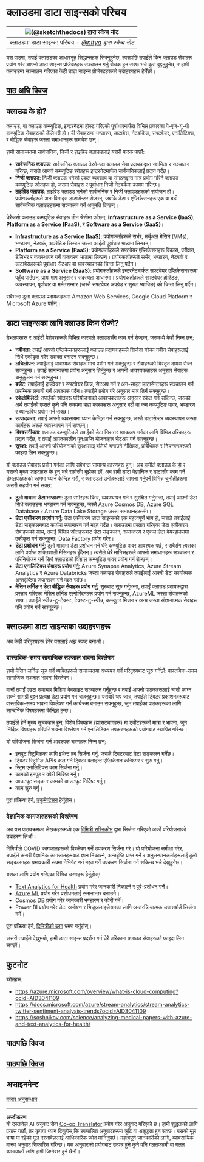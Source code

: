 <!--
CO_OP_TRANSLATOR_METADATA:
{
  "original_hash": "5f8e7cdefa096664ae86f795be571580",
  "translation_date": "2025-09-06T07:41:08+00:00",
  "source_file": "5-Data-Science-In-Cloud/17-Introduction/README.md",
  "language_code": "ne"
}
-->
# क्लाउडमा डाटा साइन्सको परिचय

|![ [(@sketchthedocs)](https://sketchthedocs.dev) द्वारा स्केच नोट ](../../sketchnotes/17-DataScience-Cloud.png)|
|:---:|
| क्लाउडमा डाटा साइन्स: परिचय - _[@nitya](https://twitter.com/nitya) द्वारा स्केच नोट_ |

यस पाठमा, तपाईं क्लाउडका आधारभूत सिद्धान्तहरू सिक्नुहुनेछ, त्यसपछि तपाईंले किन क्लाउड सेवाहरू प्रयोग गरेर आफ्नो डाटा साइन्स प्रोजेक्टहरू सञ्चालन गर्नु रोचक हुन सक्छ भन्ने कुरा बुझ्नुहुनेछ, र हामी क्लाउडमा सञ्चालन गरिएका केही डाटा साइन्स प्रोजेक्टहरूको उदाहरणहरू हेर्नेछौं। 

## [पाठ अघि क्विज](https://ff-quizzes.netlify.app/en/ds/quiz/32)

## क्लाउड के हो?

क्लाउड, वा क्लाउड कम्प्युटिङ, इन्टरनेटमा होस्ट गरिएको पूर्वाधारमार्फत विभिन्न प्रकारका पे-एज-यू-गो कम्प्युटिङ सेवाहरूको डेलिभरी हो। यी सेवाहरूमा भण्डारण, डाटाबेस, नेटवर्किङ, सफ्टवेयर, एनालिटिक्स, र बौद्धिक सेवाहरू जस्ता समाधानहरू समावेश छन्। 

हामी सामान्यतया सार्वजनिक, निजी र हाइब्रिड क्लाउडलाई यसरी फरक पार्छौं: 

* **सार्वजनिक क्लाउड**: सार्वजनिक क्लाउड तेस्रो-पक्ष क्लाउड सेवा प्रदायकद्वारा स्वामित्व र सञ्चालन गरिन्छ, जसले आफ्नो कम्प्युटिङ स्रोतहरू इन्टरनेटमार्फत सार्वजनिकलाई प्रदान गर्दछ।  
* **निजी क्लाउड**: निजी क्लाउड भनेको एकल व्यवसाय वा संगठनद्वारा मात्र प्रयोग गरिने क्लाउड कम्प्युटिङ स्रोतहरू हो, जसमा सेवाहरू र पूर्वाधार निजी नेटवर्कमा कायम गरिन्छ।  
* **हाइब्रिड क्लाउड**: हाइब्रिड क्लाउड भनेको सार्वजनिक र निजी क्लाउडहरूको संयोजन हो। प्रयोगकर्ताहरूले अन-प्रिमाइस डाटासेन्टर रोज्छन्, जबकि डेटा र एप्लिकेसनहरू एक वा बढी सार्वजनिक क्लाउडहरूमा सञ्चालन गर्न अनुमति दिन्छन्।  

धेरैजसो क्लाउड कम्प्युटिङ सेवाहरू तीन श्रेणीमा पर्दछन्: **Infrastructure as a Service (IaaS)**, **Platform as a Service (PaaS)**, र **Software as a Service (SaaS)**।

* **Infrastructure as a Service (IaaS)**: प्रयोगकर्ताहरूले सर्भर, भर्चुअल मेसिन (VMs), भण्डारण, नेटवर्क, अपरेटिङ सिस्टम जस्ता आईटी पूर्वाधार भाडामा लिन्छन्।  
* **Platform as a Service (PaaS)**: प्रयोगकर्ताहरूले सफ्टवेयर एप्लिकेसनहरू विकास, परीक्षण, डेलिभर र व्यवस्थापन गर्न वातावरण भाडामा लिन्छन्। प्रयोगकर्ताहरूले सर्भर, भण्डारण, नेटवर्क र डाटाबेसहरूको पूर्वाधार सेटअप वा व्यवस्थापनको चिन्ता लिनु पर्दैन।  
* **Software as a Service (SaaS)**: प्रयोगकर्ताहरूले इन्टरनेटमार्फत सफ्टवेयर एप्लिकेसनहरूमा पहुँच पाउँछन्, प्रायः माग अनुसार र सदस्यता आधारमा। प्रयोगकर्ताहरूले सफ्टवेयर होस्टिङ, व्यवस्थापन, पूर्वाधार वा मर्मतसम्भार (जस्तै सफ्टवेयर अपग्रेड र सुरक्षा प्याचिङ) को चिन्ता लिनु पर्दैन।  

सबैभन्दा ठूला क्लाउड प्रदायकहरूमा Amazon Web Services, Google Cloud Platform र Microsoft Azure पर्छन्।  

## डाटा साइन्सका लागि क्लाउड किन रोज्ने? 

डेभलपरहरू र आईटी पेशेवरहरूले विभिन्न कारणले क्लाउडसँग काम गर्न रोज्छन्, जसमध्ये केही निम्न छन्: 

* **नवीनता**: तपाईं आफ्नो एप्लिकेसनहरूलाई क्लाउड प्रदायकहरूले सिर्जना गरेका नवीन सेवाहरूलाई सिधै एकीकृत गरेर सशक्त बनाउन सक्नुहुन्छ।  
* **लचिलोपन**: तपाईंलाई आवश्यक सेवाहरू मात्र प्रयोग गर्न सक्नुहुन्छ र सेवाहरूको विस्तृत दायरा रोज्न सक्नुहुन्छ। तपाईं सामान्यतया प्रयोग अनुसार तिर्नुहुन्छ र आफ्नो आवश्यकताहरू अनुसार सेवाहरू अनुकूलन गर्न सक्नुहुन्छ।  
* **बजेट**: तपाईंलाई हार्डवेयर र सफ्टवेयर किन्न, सेटअप गर्न र अन-साइट डाटासेन्टरहरू सञ्चालन गर्न प्रारम्भिक लगानी गर्न आवश्यक पर्दैन। तपाईंले प्रयोग गरे अनुसार मात्र तिर्न सक्नुहुन्छ।  
* **स्केलेबिलिटी**: तपाईंको स्रोतहरू परियोजनाको आवश्यकताहरू अनुसार स्केल गर्न सकिन्छ, जसको अर्थ तपाईंको एप्सले कुनै पनि समयमा बाह्य कारकहरू अनुसार बढी वा कम कम्प्युटिङ पावर, भण्डारण र ब्यान्डविथ प्रयोग गर्न सक्छ।  
* **उत्पादकता**: तपाईं आफ्नो व्यवसायमा ध्यान केन्द्रित गर्न सक्नुहुन्छ, जस्तै डाटासेन्टर व्यवस्थापन जस्ता कार्यहरू अरूले व्यवस्थापन गर्न सक्छन्।  
* **विश्वसनीयता**: क्लाउड कम्प्युटिङले तपाईंको डेटा निरन्तर ब्याकअप गर्नका लागि विभिन्न तरिकाहरू प्रदान गर्दछ, र तपाईं आपतकालीन पुन:प्राप्ति योजनाहरू सेटअप गर्न सक्नुहुन्छ।  
* **सुरक्षा**: तपाईं आफ्नो परियोजनाको सुरक्षालाई बलियो बनाउने नीतिहरू, प्रविधिहरू र नियन्त्रणहरूको फाइदा लिन सक्नुहुन्छ।  

यी क्लाउड सेवाहरू प्रयोग गर्नका लागि सबैभन्दा सामान्य कारणहरू हुन्। अब हामीले क्लाउड के हो र यसको मुख्य फाइदाहरू के हुन् भन्ने राम्रोसँग बुझेका छौं, अब हामी डाटा वैज्ञानिक र डाटासँग काम गर्ने डेभलपरहरूको काममा ध्यान केन्द्रित गरौं, र क्लाउडले उनीहरूलाई सामना गर्नुपर्ने विभिन्न चुनौतीहरूमा कसरी सहयोग गर्न सक्छ:  

* **ठूलो मात्रामा डेटा भण्डारण**: ठूला सर्भरहरू किन्न, व्यवस्थापन गर्न र सुरक्षित गर्नुभन्दा, तपाईं आफ्नो डेटा सिधै क्लाउडमा भण्डारण गर्न सक्नुहुन्छ, जस्तै Azure Cosmos DB, Azure SQL Database र Azure Data Lake Storage जस्ता समाधानहरूसँग।  
* **डेटा एकीकरण प्रदर्शन गर्नु**: डेटा एकीकरण डाटा साइन्सको एक महत्त्वपूर्ण भाग हो, जसले तपाईंलाई डेटा सङ्कलनबाट कार्यमा रूपान्तरण गर्न मद्दत गर्दछ। क्लाउडमा प्रस्ताव गरिएका डेटा एकीकरण सेवाहरूको साथ, तपाईं विभिन्न स्रोतहरूबाट डेटा सङ्कलन, रूपान्तरण र एकल डेटा वेयरहाउसमा एकीकृत गर्न सक्नुहुन्छ, Data Factory प्रयोग गरेर।  
* **डेटा प्रशोधन गर्नु**: ठूलो मात्रामा डेटा प्रशोधन गर्न धेरै कम्प्युटिङ पावर आवश्यक पर्छ, र सबैसँग त्यसका लागि पर्याप्त शक्तिशाली मेसिनहरू हुँदैनन्। त्यसैले धेरै मानिसहरूले आफ्नो समाधानहरू सञ्चालन र परिनियोजन गर्न सिधै क्लाउडको विशाल कम्प्युटिङ पावर प्रयोग गर्न रोज्छन्।  
* **डेटा एनालिटिक्स सेवाहरू प्रयोग गर्नु**: Azure Synapse Analytics, Azure Stream Analytics र Azure Databricks जस्ता क्लाउड सेवाहरूले तपाईंलाई आफ्नो डेटा कार्यात्मक अन्तर्दृष्टिमा रूपान्तरण गर्न मद्दत गर्दछ।  
* **मेसिन लर्निङ र डेटा बौद्धिक सेवाहरू प्रयोग गर्नु**: सुरुबाट सुरु गर्नुभन्दा, तपाईं क्लाउड प्रदायकद्वारा प्रस्ताव गरिएका मेसिन लर्निङ एल्गोरिदमहरू प्रयोग गर्न सक्नुहुन्छ, AzureML जस्ता सेवाहरूको साथ। तपाईंले स्पीच-टु-टेक्स्ट, टेक्स्ट-टु-स्पीच, कम्प्युटर भिजन र अन्य जस्ता संज्ञानात्मक सेवाहरू पनि प्रयोग गर्न सक्नुहुन्छ।  

## क्लाउडमा डाटा साइन्सका उदाहरणहरू 

अब केही परिदृश्यहरू हेरेर यसलाई अझ स्पष्ट बनाऔं।  

### वास्तविक-समय सामाजिक सञ्जाल भावना विश्लेषण
हामी मेसिन लर्निङ सुरु गर्ने व्यक्तिहरूले सामान्यतया अध्ययन गर्ने परिदृश्यबाट सुरु गर्नेछौं: वास्तविक-समय सामाजिक सञ्जाल भावना विश्लेषण।  

मानौं तपाईं एउटा समाचार मिडिया वेबसाइट सञ्चालन गर्नुहुन्छ र तपाईं आफ्नो पाठकहरूलाई चासो लाग्न सक्ने सामग्री बुझ्न प्रत्यक्ष डेटा प्रयोग गर्न चाहनुहुन्छ। यसबारे थप जान्न, तपाईंले ट्विटर प्रकाशनहरूबाट वास्तविक-समय भावना विश्लेषण गर्ने कार्यक्रम बनाउन सक्नुहुन्छ, जुन तपाईंका पाठकहरूका लागि सान्दर्भिक विषयहरूमा केन्द्रित हुन्छ।  

तपाईंले हेर्ने मुख्य सूचकहरू हुन्: विशेष विषयहरू (ह्यासट्यागहरू) मा ट्वीटहरूको मात्रा र भावना, जुन निर्दिष्ट विषयहरू वरिपरि भावना विश्लेषण गर्ने एनालिटिक्स उपकरणहरूको प्रयोगबाट स्थापित गरिन्छ।  

यो परियोजना सिर्जना गर्न आवश्यक चरणहरू निम्न छन्:  

* इनपुट स्ट्रिमिङका लागि इभेन्ट हब सिर्जना गर्नु, जसले ट्विटरबाट डेटा सङ्कलन गर्नेछ।  
* ट्विटर स्ट्रिमिङ APIs कल गर्ने ट्विटर क्लाइन्ट एप्लिकेसन कन्फिगर र सुरु गर्नु।  
* स्ट्रिम एनालिटिक्स काम सिर्जना गर्नु।  
* कामको इनपुट र क्वेरी निर्दिष्ट गर्नु।  
* आउटपुट सङ्क र कामको आउटपुट निर्दिष्ट गर्नु।  
* काम सुरु गर्नु।  

पूरा प्रक्रिया हेर्न, [डकुमेन्टेसन](https://docs.microsoft.com/azure/stream-analytics/stream-analytics-twitter-sentiment-analysis-trends?WT.mc_id=academic-77958-bethanycheum&ocid=AID30411099) हेर्नुहोस्।  

### वैज्ञानिक कागजातहरूको विश्लेषण
अब यस पाठ्यक्रमका लेखकहरूमध्ये एक [दिमित्री सश्निकोभ](http://soshnikov.com) द्वारा सिर्जना गरिएको अर्को परियोजनाको उदाहरण लिऔं।  

दिमित्रीले COVID कागजातहरूको विश्लेषण गर्ने उपकरण सिर्जना गरे। यो परियोजना समीक्षा गरेर, तपाईंले कसरी वैज्ञानिक कागजातहरूबाट ज्ञान निकाल्ने, अन्तर्दृष्टि प्राप्त गर्ने र अनुसन्धानकर्ताहरूलाई ठूलो सङ्कलनहरू प्रभावकारी रूपमा नेभिगेट गर्न मद्दत गर्ने उपकरण सिर्जना गर्न सकिन्छ भन्ने देख्नुहुनेछ।  

यसका लागि प्रयोग गरिएका विभिन्न चरणहरू हेर्नुहोस्:  
* [Text Analytics for Health](https://docs.microsoft.com/azure/cognitive-services/text-analytics/how-tos/text-analytics-for-health?WT.mc_id=academic-77958-bethanycheum&ocid=AID3041109) प्रयोग गरेर जानकारी निकाल्ने र पूर्व-प्रशोधन गर्ने।  
* [Azure ML](https://azure.microsoft.com/services/machine-learning?WT.mc_id=academic-77958-bethanycheum&ocid=AID3041109) प्रयोग गरेर प्रशोधनलाई समानान्तर बनाउने।  
* [Cosmos DB](https://azure.microsoft.com/services/cosmos-db?WT.mc_id=academic-77958-bethanycheum&ocid=AID3041109) प्रयोग गरेर जानकारी भण्डारण र क्वेरी गर्ने।  
* Power BI प्रयोग गरेर डेटा अन्वेषण र भिजुअलाइजेसनका लागि अन्तरक्रियात्मक ड्यासबोर्ड सिर्जना गर्ने।  

पूरा प्रक्रिया हेर्न, [दिमित्रीको ब्लग](https://soshnikov.com/science/analyzing-medical-papers-with-azure-and-text-analytics-for-health/) भ्रमण गर्नुहोस्।  

जसरी तपाईंले देख्नुभयो, हामी डाटा साइन्स प्रदर्शन गर्न धेरै तरिकामा क्लाउड सेवाहरूको फाइदा लिन सक्छौं।  

## फुटनोट

स्रोतहरू:  
* https://azure.microsoft.com/overview/what-is-cloud-computing?ocid=AID3041109  
* https://docs.microsoft.com/azure/stream-analytics/stream-analytics-twitter-sentiment-analysis-trends?ocid=AID3041109  
* https://soshnikov.com/science/analyzing-medical-papers-with-azure-and-text-analytics-for-health/  

## पाठपछि क्विज

## [पाठपछि क्विज](https://ff-quizzes.netlify.app/en/ds/quiz/33)

## असाइनमेन्ट

[बजार अनुसन्धान](assignment.md)  

---

**अस्वीकरण**:  
यो दस्तावेज़ AI अनुवाद सेवा [Co-op Translator](https://github.com/Azure/co-op-translator) प्रयोग गरेर अनुवाद गरिएको छ। हामी शुद्धताको लागि प्रयास गर्छौं, तर कृपया ध्यान दिनुहोस् कि स्वचालित अनुवादहरूमा त्रुटि वा अशुद्धता हुन सक्छ। यसको मूल भाषा मा रहेको मूल दस्तावेज़लाई आधिकारिक स्रोत मानिनुपर्छ। महत्वपूर्ण जानकारीको लागि, व्यावसायिक मानव अनुवाद सिफारिस गरिन्छ। यस अनुवादको प्रयोगबाट उत्पन्न हुने कुनै पनि गलतफहमी वा गलत व्याख्याको लागि हामी जिम्मेवार हुने छैनौं।